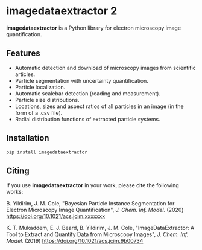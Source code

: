 # imagedataextractor 2

**imagedataextractor** is a Python library for electron microscopy image quantification.

## Features

- Automatic detection and download of microscopy images from scientific articles.
- Particle segmentation with uncertainty quantification.
- Particle localization.
- Automatic scalebar detection (reading and measurement).
- Particle size distributions.
- Locations, sizes and aspect ratios of all particles in an image (in the form of a .csv file).
- Radial distribution functions of extracted particle systems.

## Installation

```bash
pip install imagedataextractor
```

## Citing

If you use **imagedataextractor** in your work, please cite the following works:


B. Yildirim, J. M. Cole, "Bayesian Particle Instance Segmentation for Electron Microscopy Image Quantification", *J. Chem. Inf. Model.* (2020)  https://doi.org/10.1021/acs.jcim.xxxxxxx

K. T. Mukaddem, E. J. Beard, B. Yildirim, J. M. Cole, "ImageDataExtractor: A Tool to Extract and Quantify Data from Microscopy Images", *J. Chem. Inf. Model.* (2019) https://doi.org/10.1021/acs.jcim.9b00734

